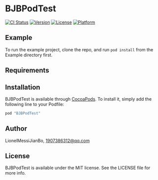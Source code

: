 # BJBPodTest

[![CI Status](http://img.shields.io/travis/LionelMessiJianBo/BJBPodTest.svg?style=flat)](https://travis-ci.org/LionelMessiJianBo/BJBPodTest)
[![Version](https://img.shields.io/cocoapods/v/BJBPodTest.svg?style=flat)](http://cocoapods.org/pods/BJBPodTest)
[![License](https://img.shields.io/cocoapods/l/BJBPodTest.svg?style=flat)](http://cocoapods.org/pods/BJBPodTest)
[![Platform](https://img.shields.io/cocoapods/p/BJBPodTest.svg?style=flat)](http://cocoapods.org/pods/BJBPodTest)

## Example

To run the example project, clone the repo, and run `pod install` from the Example directory first.

## Requirements

## Installation

BJBPodTest is available through [CocoaPods](http://cocoapods.org). To install
it, simply add the following line to your Podfile:

```ruby
pod "BJBPodTest"
```

## Author

LionelMessiJianBo, 1907386312@qq.com

## License

BJBPodTest is available under the MIT license. See the LICENSE file for more info.
